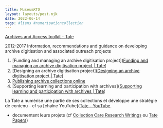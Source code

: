 ```yaml
---
title: MuseumXTD
layout: layouts/post.njk
date: 2022-06-14
tags: #liens #numerisationcollection
---
```


[Archives and Access toolkit - Tate](https://www.tate.org.uk/art/archive/archives-access-toolkit)

2012-2017
Information, recommendations and guidance on developing archive digitisation and associated outreach projects

1. [Funding and managing an archive digitisation project]([Funding and managing an archive digitisation project | Tate](https://www.tate.org.uk/art/archive/archives-access-toolkit/funding-managing-archive-digitisation-project))
2. [Designing an archive digitisation project]([Designing an archive digitisation project | Tate](https://www.tate.org.uk/art/archive/archives-access-toolkit/designing-archive-digitisation-project))
3. [Publishing archive collections online](https://www.tate.org.uk/art/archive/archives-access-toolkit/publishing-archive-collections-online)
4. [Supporting learning and participation with archives]([Supporting learning and participation with archives | Tate](https://www.tate.org.uk/art/archive/archives-access-toolkit/supporting-learning-participation-archives))

La Tate a numérisé une partie de ses collections et développe une stratégie de contenu - cf sa [chaîne YouTube]([Tate - YouTube](https://www.youtube.com/user/tate). 

+ documentent leurs projets (cf [Collection Care Research Writings](https://www.tate.org.uk/research/collection-care-research/writings) ou [Tate Papers](https://www.tate.org.uk/research/tate-papers))